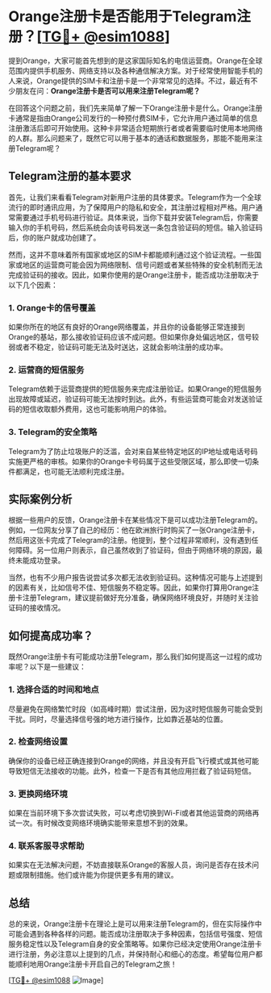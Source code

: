 # Orange注册卡是否能用于Telegram注册？[[TG💪+ @esim1088](https://t.me/s/esim1088)]

提到Orange，大家可能首先想到的是这家国际知名的电信运营商。Orange在全球范围内提供手机服务、网络支持以及各种通信解决方案。对于经常使用智能手机的人来说，Orange提供的SIM卡和注册卡是一个非常常见的选择。不过，最近有不少朋友在问：**Orange注册卡是否可以用来注册Telegram呢？**

在回答这个问题之前，我们先来简单了解一下Orange注册卡是什么。Orange注册卡通常是指由Orange公司发行的一种预付费SIM卡，它允许用户通过简单的信息注册激活后即可开始使用。这种卡非常适合短期旅行者或者需要临时使用本地网络的人群。那么问题来了，既然它可以用于基本的通话和数据服务，那能不能用来注册Telegram呢？

## Telegram注册的基本要求

首先，让我们来看看Telegram对新用户注册的具体要求。Telegram作为一个全球流行的即时通讯应用，为了保障用户的隐私和安全，其注册过程相对严格。用户通常需要通过手机号码进行验证。具体来说，当你下载并安装Telegram后，你需要输入你的手机号码，然后系统会向该号码发送一条包含验证码的短信。输入验证码后，你的账户就成功创建了。

然而，这并不意味着所有国家或地区的SIM卡都能顺利通过这个验证流程。一些国家或地区的运营商可能会因为网络限制、信号问题或者某些特殊的安全机制而无法完成验证码的接收。因此，如果你使用的是Orange注册卡，能否成功注册取决于以下几个因素：

### 1. **Orange卡的信号覆盖**
   如果你所在的地区有良好的Orange网络覆盖，并且你的设备能够正常连接到Orange的基站，那么接收验证码应该不成问题。但如果你身处偏远地区，信号较弱或者不稳定，验证码可能无法及时送达，这就会影响注册的成功率。

### 2. **运营商的短信服务**
   Telegram依赖于运营商提供的短信服务来完成注册验证。如果Orange的短信服务出现故障或延迟，验证码可能无法按时到达。此外，有些运营商可能会对发送验证码的短信收取额外费用，这也可能影响用户的体验。

### 3. **Telegram的安全策略**
   Telegram为了防止垃圾账户的泛滥，会对来自某些特定地区的IP地址或电话号码实施更严格的审核。如果你的Orange卡号码属于这些受限区域，那么即使一切条件都满足，也可能无法顺利完成注册。

## 实际案例分析

根据一些用户的反馈，Orange注册卡在某些情况下是可以成功注册Telegram的。例如，一位网友分享了自己的经历：他在欧洲旅行时购买了一张Orange注册卡，然后用这张卡完成了Telegram的注册。他提到，整个过程非常顺利，没有遇到任何障碍。另一位用户则表示，自己虽然收到了验证码，但由于网络环境的原因，最终未能成功登录。

当然，也有不少用户报告说尝试多次都无法收到验证码。这种情况可能与上述提到的因素有关，比如信号不佳、短信服务不稳定等。因此，如果你打算用Orange注册卡注册Telegram，建议提前做好充分准备，确保网络环境良好，并随时关注验证码的接收情况。

## 如何提高成功率？

既然Orange注册卡有可能成功注册Telegram，那么我们如何提高这一过程的成功率呢？以下是一些建议：

### 1. **选择合适的时间和地点**
   尽量避免在网络繁忙时段（如高峰时期）尝试注册，因为这时短信服务可能会受到干扰。同时，尽量选择信号强的地方进行操作，比如靠近基站的位置。

### 2. **检查网络设置**
   确保你的设备已经正确连接到Orange的网络，并且没有开启飞行模式或其他可能导致短信无法接收的功能。此外，检查一下是否有其他应用拦截了验证码短信。

### 3. **更换网络环境**
   如果在当前环境下多次尝试失败，可以考虑切换到Wi-Fi或者其他运营商的网络再试一次。有时候改变网络环境确实能带来意想不到的效果。

### 4. **联系客服寻求帮助**
   如果实在无法解决问题，不妨直接联系Orange的客服人员，询问是否存在技术问题或限制措施。他们或许能为你提供更多有用的建议。

## 总结

总的来说，Orange注册卡在理论上是可以用来注册Telegram的，但在实际操作中可能会遇到各种各样的问题。能否成功注册取决于多种因素，包括信号强度、短信服务稳定性以及Telegram自身的安全策略等。如果你已经决定使用Orange注册卡进行注册，务必注意以上提到的几点，并保持耐心和细心的态度。希望每位用户都能顺利地用Orange注册卡开启自己的Telegram之旅！

[[TG💪+ @esim1088](https://t.me/s/esim1088) ![Image](https://i.postimg.cc/4NQfJmqS/Snipaste-2025-05-13-00-14-12.png)]
